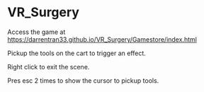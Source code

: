 # VR_Surgery

Access the game at https://darrentran33.github.io/VR_Surgery/Gamestore/index.html

Pickup the tools on the cart to trigger an effect.

Right click to exit the scene.

Pres esc 2 times to show the cursor to pickup tools.
